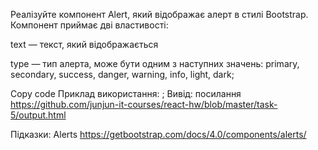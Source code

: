 Реалізуйте компонент Alert, який відображає алерт в стилі Bootstrap. Компонент приймає дві властивості:

text — текст, який відображається

type — тип алерта, може бути одним з наступних значень: primary, secondary, success, danger, warning, info, light, dark;

Copy code
Приклад використання: <Alert :type="warning" :text="what is love?" />;
Вивід: посилання https://github.com/junjun-it-courses/react-hw/blob/master/task-5/output.html

Підказки: Alerts https://getbootstrap.com/docs/4.0/components/alerts/
